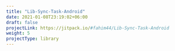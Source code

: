 ```yaml
---
title: "Lib-Sync-Task-Android"
date: 2021-01-08T23:19:02+06:00
draft: false
projectLink: https://jitpack.io/#fahim44/Lib-Sync-Task-Android
weight: 5
projectType: library
---
```


